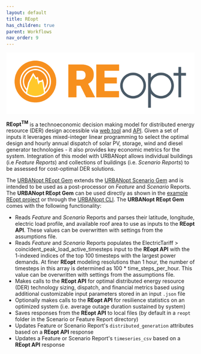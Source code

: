 ```yaml
---
layout: default
title: REopt
has_children: true
parent: Workflows
nav_order: 9
---
```


<div style="text-align:center"><img src="../../doc_files/reopt-logo.png" /></div>

**REopt<sup>TM</sup>** is a technoeconomic decision making model for distributed energy resource (DER) design accessible via [web tool](https://reopt.nrel.gov/tool) and [API](https://developer.nrel.gov/docs/energy-optimization/reopt-v1/). Given a set of inputs it leverages mixed-integer linear programming to select the optimal design and hourly annual dispatch of solar PV, storage, wind and diesel generator technologies - it also provides key economic metrics for the system. Integration of this model with URBANopt allows individual buildings (i.e _Feature Reports_) and collections of buildings (i.e. _Scenario Reports_) to be assessed for cost-optimal DER solutions.

The [URBANopt REopt Gem](https://github.com/urbanopt/urbanopt-reopt-gem) extends the [URBANopt Scenario Gem](https://github.com/urbanopt/urbanopt-scenario-gem) and is intended to be used as a post-processor on _Feature_ and _Scenario_ Reports. The **URBANopt REopt Gem** can be used directly as shown in the [example REopt project](https://github.com/urbanopt/urbanopt-example-reopt-project) or through the [URBANopt CLI](https://github.com/urbanopt/urbanopt-cli). The **URBANopt REopt Gem**  comes with the following functionality:

- Reads _Feature_ and _Scenario_ Reports and parses their latitude, longitude, electric load profile, and available roof area to use as inputs to the **REopt API**. These values can be overwritten with settings from the assumptions file.
- Reads _Feature_ and _Scenario_ Reports populates the ElectricTariff > coincident_peak_load_active_timesteps input to the **REopt API** with the 1-indexed indices of the top 100 timesteps with the largest power demands. At finer **REopt** modeling resolutions than 1 hour, the number of timesteps in this array is determined as 100 * time_steps_per_hour. This value can be overwritten with settings from the assumptions file.
- Makes calls to the **REopt API** for optimal distributed energy resource (DER) technology sizing, dispatch, and financial metrics based using additional customizable input parameters stored in an input `.json` file
- Optionally makes calls to the **REopt API** for resilience statistics on an optimized system (i.e. average outage duration sustained by system)
- Saves responses from the **REopt API** to local files (by default in a `reopt` folder in the Scenario or Feature Report directory)
- Updates Feature or Scenario Report's `distributed_generation` attributes based on a **REopt API** response
- Updates a Feature or Scenario Report's `timeseries_csv` based on a **REopt API** response
